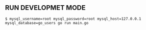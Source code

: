 ## RUN DEVELOPMET MODE
```
$ mysql_username=root mysql_password=root mysql_host=127.0.0.1 mysql_database=go_users go run main.go
```